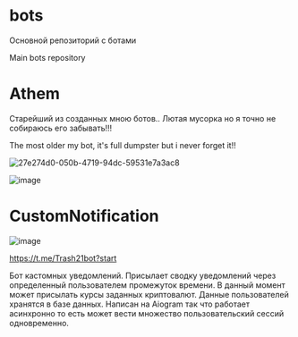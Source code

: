 # bots
Основной репозиторий с ботами

Main bots repository

# Athem
Старейший из созданных мною ботов.. Лютая мусорка но я точно не собираюсь его забывать!!!

The most older my bot, it's full dumpster but i never forget it!!

![27e274d0-050b-4719-94dc-59531e7a3ac8](https://user-images.githubusercontent.com/96372727/193249816-e46224da-30a4-45db-91bd-e96a0e035b83.jpg)

![image](https://user-images.githubusercontent.com/96372727/193249901-348cb99c-862e-40c7-8efb-a345b991d433.png)


# CustomNotification
![image](https://user-images.githubusercontent.com/96372727/193443196-2b5076d4-55fb-4c66-9235-a32af3365eb3.png)

https://t.me/Trash21bot?start

Бот кастомных уведомлений. Присылает сводку уведомлений через определенный пользователем промежуток времени. В данный момент может присылать курсы заданных криптовалют.
Данные пользователей хранятся в базе данных. Написан на Aiogram так что работает асинхронно то есть может вести множество пользовательский сессий одновременно.

